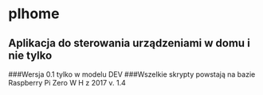 # pIhome 
## Aplikacja do sterowania urządzeniami w domu i nie tylko
###Wersja 0.1 tylko w modelu DEV
###Wszelkie skrypty powstają na bazie Raspberry Pi Zero W H z 2017 v. 1.4 


